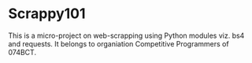 # Scrappy101

This is a micro-project on web-scrapping using Python modules viz. bs4 and requests. It belongs to organiation Competitive Programmers of 074BCT.
